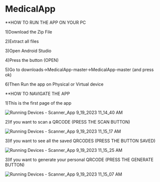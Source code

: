# MedicalApp
**HOW TO RUN THE APP ON YOUR PC

1)Download the Zip File

2)Extract all files

3)Open Android Studio

4)Press the button (OPEN)

5)Go to downloads->MedicalApp-master->MedicalApp-master (and press ok)

6)Then Run the app on Physical or Virtual device


**HOW TO NAVIGATE THE APP

1)This is the first page of the app

![Running Devices - Scanner_App 9_19_2023 11_14_40 AM](https://github.com/St0011/MedicalApp/assets/59256689/e3898963-f48c-448a-8ef3-3a5939ee63d2)

2)If you want to scan a QRCODE (PRESS THE SCAN BUTTON)

![Running Devices - Scanner_App 9_19_2023 11_15_17 AM](https://github.com/St0011/MedicalApp/assets/59256689/bc8c3e3e-ddbc-4db1-acec-fa74fc99e97b)

3)If you want to see all the saved QRCODES (PRESS THE BUTTON SAVED)

![Running Devices - Scanner_App 9_19_2023 11_15_25 AM](https://github.com/St0011/MedicalApp/assets/59256689/940c2c0b-3856-4d2e-ac6d-f8f0dfdfeb51)

3)If you want to generate your personal QRCODE (PRESS THE GENERATE BUTTON)

![Running Devices - Scanner_App 9_19_2023 11_15_07 AM](https://github.com/St0011/MedicalApp/assets/59256689/69543b49-e75f-4c67-bcc7-c432655dd93b)

